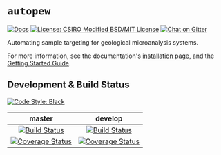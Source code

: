 # `autopew`

<p align="left">
<a href="https://autopew.readthedocs.io/">
   <img src="https://readthedocs.org/projects/autopew/badge/?version=develop" alt="Docs"/></a>

<a href="https://github.com/morganjwilliams/autopew/blob/master/LICENSE" >
  <img src="https://img.shields.io/badge/License-CSIRO_BSD/MIT_License-blue.svg"
       alt="License: CSIRO Modified BSD/MIT License"></a>
<a href="https://gitter.im/pyrolite/autopew" >
 <img src="https://img.shields.io/gitter/room/pyrolite/autopew.svg"
      alt="Chat on Gitter"></a>
</p>

Automating sample targeting for geological microanalysis systems.

For more information, see the documentation's [installation page](https://autopew.readthedocs.io/en/develop/installation.html), and the [Getting Started Guide](https://autopew.readthedocs.io/en/develop/gettingstarted.html).

## Development & Build Status
<p align='left'>
  <a href="https://github.com/python/black">
    <img src="https://img.shields.io/badge/code%20style-black-000000.svg"
         alt="Code Style: Black"></a>
</p>

| **master** | **develop** |
|:----------:|:-----------:|
| [![Build Status](https://travis-ci.org/morganjwilliams/autopew.svg?branch=master)](https://travis-ci.org/morganjwilliams/autopew) | [![Build Status](https://travis-ci.org/morganjwilliams/autopew.svg?branch=develop)](https://travis-ci.org/morganjwilliams/autopew) |
| [![Coverage Status](https://coveralls.io/repos/github/morganjwilliams/autopew/badge.svg?branch=master)](https://coveralls.io/github/morganjwilliams/autopew?branch=master) | [![Coverage Status](https://coveralls.io/repos/github/morganjwilliams/autopew/badge.svg?branch=develop)](https://coveralls.io/github/morganjwilliams/autopew?branch=develop) |
